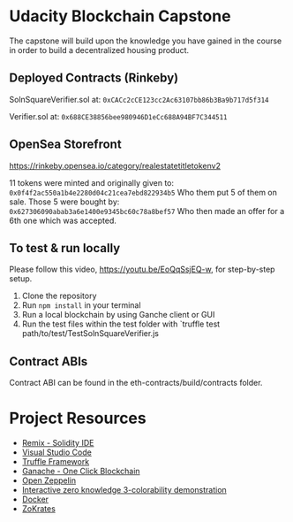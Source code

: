 # Udacity Blockchain Capstone

The capstone will build upon the knowledge you have gained in the course in order to build a decentralized housing product. 

## Deployed Contracts (Rinkeby)
SolnSquareVerifier.sol at: `0xCACc2cCE123cc2Ac63107bb86b3Ba9b717d5f314`

Verifier.sol at:
`0x688CE38856bee980946D1eCc688A94BF7C344511`

## OpenSea Storefront
https://rinkeby.opensea.io/category/realestatetitletokenv2

11 tokens were minted and originally given to:
`0x0f4f2ac550a1b4e2280d04c21cea7ebd822934b5`
Who them put 5 of them on sale. Those 5 were bought by:
`0x627306090abab3a6e1400e9345bc60c78a8bef57`
Who then made an offer for a 6th one which was accepted. 

## To test & run locally
Please follow this video, https://youtu.be/EoQqSsjEQ-w, for step-by-step setup. 


1. Clone the repository 
2. Run `npm install` in your terminal
3. Run a local blockchain by using Ganche client or GUI
4. Run the test files within the test folder with `truffle test path/to/test/TestSolnSquareVerifier.js

## Contract ABIs
Contract ABI can be found in the eth-contracts/build/contracts folder.


# Project Resources

* [Remix - Solidity IDE](https://remix.ethereum.org/)
* [Visual Studio Code](https://code.visualstudio.com/)
* [Truffle Framework](https://truffleframework.com/)
* [Ganache - One Click Blockchain](https://truffleframework.com/ganache)
* [Open Zeppelin ](https://openzeppelin.org/)
* [Interactive zero knowledge 3-colorability demonstration](http://web.mit.edu/~ezyang/Public/graph/svg.html)
* [Docker](https://docs.docker.com/install/)
* [ZoKrates](https://github.com/Zokrates/ZoKrates)
